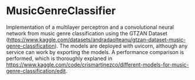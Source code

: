 # MusicGenreClassifier
Implementation of a multilayer perceptron and a convolutional neural network from music genre classification using the GTZAN Dataset (https://www.kaggle.com/datasets/andradaolteanu/gtzan-dataset-music-genre-classification). The models are deployed with uvicorn, although any service can work by exporting the models. A performance comparison is performed, which is thoroughly explaned in https://www.kaggle.com/code/crismartinezco/different-models-for-music-genre-classification/edit.

